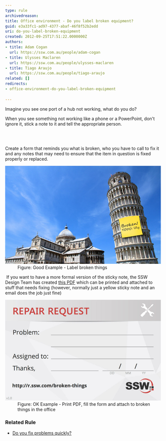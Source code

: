 ```yaml
---
type: rule
archivedreason: 
title: Office environment - Do you label broken equipment?
guid: e3a33fc1-ad97-4377-abaf-46f8f52b2edd
uri: do-you-label-broken-equipment
created: 2012-09-25T17:51:22.0000000Z
authors:
- title: Adam Cogan
  url: https://ssw.com.au/people/adam-cogan
- title: Ulysses Maclaren
  url: https://ssw.com.au/people/ulysses-maclaren
- title: Tiago Araujo
  url: https://ssw.com.au/people/tiago-araujo
related: []
redirects:
- office-environment-do-you-label-broken-equipment

---
```



<p>​​Imagine you see one port of a hub not working, what do you do?<br></p>
                <p>
                    When you see something not working like a phone or a PowerPoint, don't ignore it,
                    stick a note to it and tell the appropriate person.
                </p>
<br><excerpt class='endintro'></excerpt><br>
<p>Create a form that reminds you what is broken, who you have to call to fix it and any notes that may need to ensure that the item in question is fixed properly or replaced.<br></p><dl class="goodImage"><dt>
      <img src="LeaningTowerOfPisa.jpg" alt="LeaningTowerOfPisa.jpg" /> 
   </dt><dd>Figure: Good Example - ​Label broken things</dd></dl>​ If you want to have a more formal version of the sticky note, the SSW Design Team has created 
<a href="/Documents/SSW-label-broken-things.pdf">this PDF​</a> which can be printed and attached to stuff that needs fixing (however, normally just a yellow sticky note and an email does the job just fine)
<dl class="goodImage"><dt>
      <img src="broken-things.jpg" alt="Broken Things SSW label" /> 
   </dt><dd>Figure: OK Example - Print PDF, fill the form and attach to broken things in the office​</dd></dl><h3 class="ssw15-rteElement-H3">​Related Rule​​​<br></h3><ul><li>​<a href=/do-you-fix-problems-quickly>​​Do you fix problems quickly?​</a><br></li></ul>


